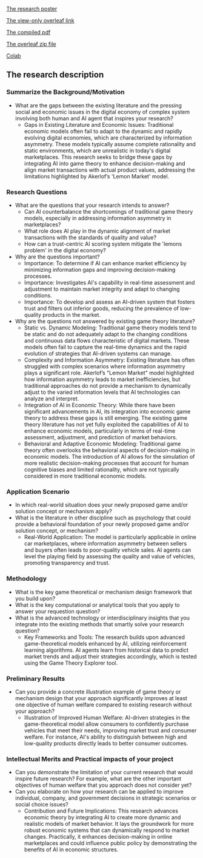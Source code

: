 [The research poster](CS%20206%20Final%20Project%20Draft%20Poster.jpg)

[The view-only overleaf link](https://www.overleaf.com/read/kqrqtkdnymmt#abec91)

[The compiled pdf](CS206_Weijia_Han_Final_Project%20(1).pdf)

[The overleaf zip file](Latex/Weijia_Final_Project.zip)

[Colab](https://colab.research.google.com/drive/19XJbIyLFbdUmlsBOxpmrz-7LkOofdpsp?usp=sharing)

## The research description

### Summarize the Background/Motivation
- What are the gaps between the existing literature and the pressing social and economic issues in the digital economy of complex system involving both human and AI agent that inspires your research?
  - Gaps in Existing Literature and Economic Issues: Traditional economic models often fail to adapt to the dynamic and rapidly evolving digital economies, which are characterized by information asymmetry. These models typically assume complete rationality and static environments, which are unrealistic in today's digital marketplaces. This research seeks to bridge these gaps by integrating AI into game theory to enhance decision-making and align market transactions with actual product values, addressing the limitations highlighted by Akerlof’s 'Lemon Market' model.
  
### Research Questions
- What are the questions that your research intends to answer?
  - Can AI counterbalance the shortcomings of traditional game theory models, especially in addressing information asymmetry in marketplaces?
  - What role does AI play in the dynamic alignment of market transactions with the standards of quality and value?
  - How can a trust-centric AI scoring system mitigate the 'lemons problem' in the digital economy?
- Why are the questions important?
  - Importance: To determine if AI can enhance market efficiency by minimizing information gaps and improving decision-making processes.
  - Importance: Investigates AI's capability in real-time assessment and adjustment to maintain market integrity and adapt to changing conditions.
  - Importance: To develop and assess an AI-driven system that fosters trust and filters out inferior goods, reducing the prevalence of low-quality products in the market.
- Why are the questions not answered by existing game theory literature?
  - Static vs. Dynamic Modeling: Traditional game theory models tend to be static and do not adequately adapt to the changing conditions and continuous data flows characteristic of digital markets. These models often fail to capture the real-time dynamics and the rapid evolution of strategies that AI-driven systems can manage.
  - Complexity and Information Asymmetry: Existing literature has often struggled with complex scenarios where information asymmetry plays a significant role. Akerlof’s "Lemon Market" model highlighted how information asymmetry leads to market inefficiencies, but traditional approaches do not provide a mechanism to dynamically adjust to the varied information levels that AI technologies can analyze and interpret.
  - Integration of AI in Economic Theory: While there have been significant advancements in AI, its integration into economic game theory to address these gaps is still emerging. The existing game theory literature has not yet fully exploited the capabilities of AI to enhance economic models, particularly in terms of real-time assessment, adjustment, and prediction of market behaviors.
  - Behavioral and Adaptive Economic Modeling: Traditional game theory often overlooks the behavioral aspects of decision-making in economic models. The introduction of AI allows for the simulation of more realistic decision-making processes that account for human cognitive biases and limited rationality, which are not typically considered in more traditional economic models.
### Application Scenario
- In which real-world situation does your newly proposed game and/or solution concept or mechanism apply?
- What is the literature in other discipline such as psychology that could provide a behavioral foundation of your newly proposed game and/or solution concept, or mechanism?
  - Real-World Application: The model is particularly applicable in online car marketplaces, where information asymmetry between sellers and buyers often leads to poor-quality vehicle sales. AI agents can level the playing field by assessing the quality and value of vehicles, promoting transparency and trust.
### Methodology
- What is the key game theoretical or mechanism design framework that you build upon?
- What is the key computational or analytical tools that you apply to answer your requestion question?
- What is the advanced technology or interdisciplinary insights that you integrate into the existing methods that smartly solve your research question?
  - Key Frameworks and Tools: The research builds upon advanced game-theoretical models enhanced by AI, utilizing reinforcement learning algorithms. AI agents learn from historical data to predict market trends and adjust their strategies accordingly, which is tested using the Game Theory Explorer tool.
### Preliminary Results
- Can you provide a concrete illustration example of game theory or mechanism design that your approach significantly improves at least one objective of human welfare compared to existing research without your approach?
  - Illustration of Improved Human Welfare: AI-driven strategies in the game-theoretical model allow consumers to confidently purchase vehicles that meet their needs, improving market trust and consumer welfare. For instance, AI's ability to distinguish between high and low-quality products directly leads to better consumer outcomes.
### Intellectual Merits and Practical impacts of your project
- Can you demonstrate the limitation of your current research that would inspire future research? For example, what are the other important objectives of human welfare that you approach does not consider yet?
- Can you elaborate on how your research can be applied to improve individual, company, and government decisions in strategic scenarios or social choice issues?
  - Contribution and Future Implications: This research advances economic theory by integrating AI to create more dynamic and realistic models of market behavior. It lays the groundwork for more robust economic systems that can dynamically respond to market changes. Practically, it enhances decision-making in online marketplaces and could influence public policy by demonstrating the benefits of AI in economic structures.









